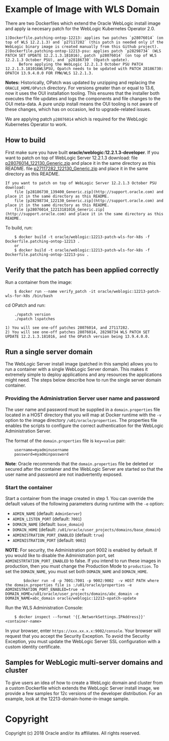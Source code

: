 Example of Image with WLS Domain
================================
There are two  Dockerfiles which extend the Oracle WebLogic install image and apply ia necesary patch for the WebLogic Kubernetes Operator 2.0. 

	1)Dockerfile.patching-ontop-12213: applies two patches `p28076014` (on top of WLS 12.2.1.3) and `p27117282` (this patch is needed only if the WebLogic binary image is created manually from this Github project).
	2)Dockerfile.patching-ontop-12213-psu: applies patch `p28298734` (WLS PATCH SET UPDATE 12.2.1.3.181016), patch `p28076014` (on top of WLS 12.2.1.3 October PSU), and `p28186730` (Opatch update).
          Before applying the WebLogic 12.2.1.3 October PSU PATCH 12.2.1.3.181016WLSPSU, Opatch needs to be updated with PATCH 28186730: OPATCH 13.9.4.0.0 FOR FMW/WLS 12.2.1.3.

**Notes:** Historically, OPatch was updated by unzipping and replacing the `ORACLE_HOME/OPatch` directory. For versions greater than or equal to 13.6, now it uses the OUI installation tooling. This ensures that the installer both executes the file updates and logs the components and file changes to the OUI meta-data. A pure unzip install means the OUI tooling is not aware of these changes, which has on occasion, led to upgrade-related issues.

We are applying patch `p28076014` which is required for the WebLogic Kubernetes Operator to work.

## How to build
First make sure you have built **oracle/weblogic:12.2.1.3-developer**.
 	If you want to patch on top of WebLogic Server 12.2.1.3 download:
		file [p28076014_122130_Generic.zip](http://support.oracle.com) and place it in the same directory as this README.
		file [p27117282_122130_Generic.zip](http://support.oracle.com) and place it in the same directory as this README.

 	If you want to patch on top of WebLogic Server 12.2.1.3 October PSU download:
		file [p28186730_139400_Generic.zip](http://support.oracle.com) and place it in the same directory as this README.
		file [p28298734_122130_Generic.zip](http://support.oracle.com) and place it in the same directory as this README.
		file [p28076014_12213181016_Generic.zip](http://support.oracle.com) and place it in the same directory as this README.

To build, run:

        $ docker build -t oracle/weblogic:12213-patch-wls-for-k8s -f Dockerfile.patching-ontop-12213 .
        or 
        $ docker build -t oracle/weblogic:12213-patch-wls-for-k8s -f Dockerfile.patching-ontop-12213-psu .

## Verify that the patch has been applied correctly
Run a container from the image:

        $ docker run --name verify_patch -it oracle/weblogic:12213-patch-wls-for-k8s /bin/bash

cd OPatch and run:

        ./opatch version
        ./opatch lspatches

	1) You will see one-off patches 28076014, and 27117282.
	2) You will see one-off patches 28076014, 28298734 WLS PATCH SET UPDATE 12.2.1.3.181016, and the OPatch version being 13.9.4.0.0.

## Run a single server domain
The WebLogic Server install image (patched in this sample) allows you to run a container with a single WebLogic Server domain. This makes it extremely simple to deploy applications and any resources the applications might need. The steps below describe how to run the single server domain container.

### Providing the Administration Server user name and password
The user name and password must be supplied in a `domain.properties` file located in a HOST directory that you will map at Docker runtime with the `-v` option to the image directory `/u01/oracle/properties`. The properties file enables the scripts to configure the correct authentication for the WebLogic Administration Server.

The format of the `domain.properties` file is `key=value` pair:

        username=myadminusername
        password=myadminpassword

**Note**: Oracle recommends that the `domain.properties` file be deleted or secured after the container and the WebLogic Server are started so that the user name and password are not inadvertently exposed.

### Start the container
Start a container from the image created in step 1.
You can override the default values of the following parameters during runtime with the `-e` option:

* `ADMIN_NAME`                  (default: `AdminServer`)
* `ADMIN_LISTEN_PORT`           (default: `7001`)
* `DOMAIN_NAME`                 (default: `base_domain`)
* `DOMAIN_HOME`                 (default: `/u01/oracle/user_projects/domains/base_domain`)
* `ADMINISTRATION_PORT_ENABLED` (default: `true`)
* `ADMINISTRATION_PORT`         (default: `9002`)

**NOTE**: For security, the Administration port 9002 is enabled by default. If you would like to disable the Administration port, set `ADMINISTRTATION_PORT_ENABLED` to false. If you intend to run these images in production, then you must change the Production Mode to `production`. To set the `DOMAIN_NAME`, you must set both `DOMAIN_NAME` and `DOMAIN_HOME`.

```
        $docker run -d -p 7001:7001 -p 9002:9002  -v HOST PATH where the domain.properties file is :/u01/oracle/properties -e ADMINISTRATION_PORT_ENABLED=true -e DOMAIN_HOME=/u01/oracle/user_projects/domains/abc_domain -e DOMAIN_NAME=abc_domain oracle/weblogic:12213-opatch-update
```

Run the WLS Administration Console:

        $ docker inspect --format '{{.NetworkSettings.IPAddress}}' <container-name>

In your browser, enter `https://xxx.xx.x.x:9002/console`. Your browser will request that you accept the Security Exception. To avoid the Security Exception, you must update the WebLogic Server SSL configuration with a custom identity certificate.

##  Samples for WebLogic multi-server domains and cluster
To give users an idea of how to create a WebLogic domain and cluster from a custom Dockerfile which extends the WebLogic Server install image, we provide a few samples for 12c versions of the developer distribution. For an example, look at the 12213-domain-home-in-image sample.

# Copyright
Copyright (c) 2018 Oracle and/or its affiliates. All rights reserved.
